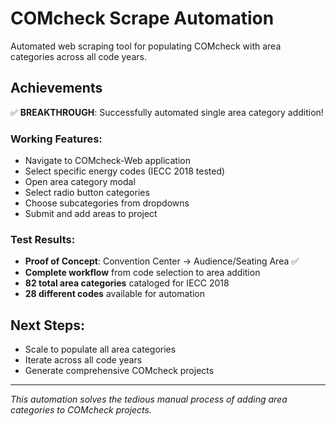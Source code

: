 # COMcheck Scrape Automation

Automated web scraping tool for populating COMcheck with area categories across all code years.

## Achievements

✅ **BREAKTHROUGH**: Successfully automated single area category addition!

### Working Features:
- Navigate to COMcheck-Web application
- Select specific energy codes (IECC 2018 tested)
- Open area category modal 
- Select radio button categories
- Choose subcategories from dropdowns
- Submit and add areas to project

### Test Results:
- **Proof of Concept**: Convention Center → Audience/Seating Area ✅
- **Complete workflow** from code selection to area addition
- **82 total area categories** cataloged for IECC 2018
- **28 different codes** available for automation

## Next Steps:
- Scale to populate all area categories
- Iterate across all code years  
- Generate comprehensive COMcheck projects

---

*This automation solves the tedious manual process of adding area categories to COMcheck projects.*
